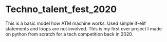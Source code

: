 # Techno_talent_fest_2020
This is a basic model how ATM machine works. 
Used simple if-elif statements and loops are not involved. 
This is my first ever project I made on python from scratch for a tech competition back in 2020.
